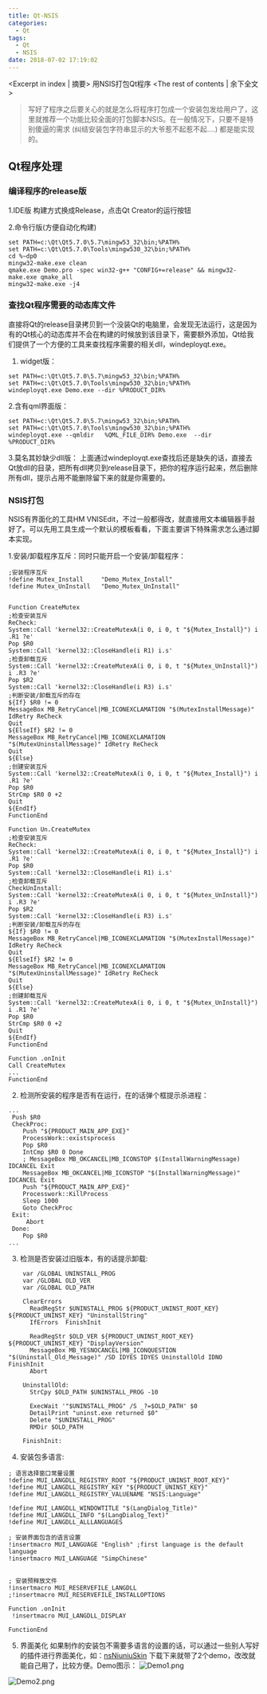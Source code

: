 ```yaml
---
title: Qt-NSIS
categories:
  - Qt
tags:
  - Qt
  - NSIS
date: 2018-07-02 17:19:02
---
```


<Excerpt in index | 摘要> 
用NSIS打包Qt程序<!-- more -->
<The rest of contents | 余下全文>
	
> 写好了程序之后要关心的就是怎么将程序打包成一个安装包发给用户了，这里就推荐一个功能比较全面的打包脚本NSIS。在一般情况下，只要不是特别傻逼的需求 (纠结安装包字符串显示的大爷惹不起惹不起....) 都是能实现的。

## Qt程序处理
### 编译程序的release版
1.IDE版
构建方式换成Release，点击Qt Creator的运行按钮

2.命令行版(方便自动化构建)
```
set PATH=c:\Qt\Qt5.7.0\5.7\mingw53_32\bin;%PATH%
set PATH=c:\Qt\Qt5.7.0\Tools\mingw530_32\bin;%PATH%
cd %~dp0
mingw32-make.exe clean
qmake.exe Demo.pro -spec win32-g++ "CONFIG+=release" && mingw32-make.exe qmake_all
mingw32-make.exe -j4
```

### 查找Qt程序需要的动态库文件
直接将Qt的release目录拷贝到一个没装Qt的电脑里，会发现无法运行，这是因为有的Qt核心的动态库并不会在构建的时候放到该目录下，需要额外添加，Qt给我们提供了一个方便的工具来查找程序需要的相关dll，windeployqt.exe。
1. widget版：
```
set PATH=c:\Qt\Qt5.7.0\5.7\mingw53_32\bin;%PATH%
set PATH=c:\Qt\Qt5.7.0\Tools\mingw530_32\bin;%PATH%
windeployqt.exe Demo.exe --dir %PRODUCT_DIR%
```
2.含有qml界面版：
```
set PATH=c:\Qt\Qt5.7.0\5.7\mingw53_32\bin;%PATH%
set PATH=c:\Qt\Qt5.7.0\Tools\mingw530_32\bin;%PATH%
windeployqt.exe --qmldir   %QML_FILE_DIR% Demo.exe  --dir %PRODUCT_DIR%
```
3.莫名其妙缺少dll版：
上面通过windeployqt.exe查找后还是缺失的话，直接去Qt放dll的目录，把所有dll拷贝到release目录下，把你的程序运行起来，然后删除所有dll，提示占用不能删除留下来的就是你需要的。

### NSIS打包
NSIS有界面化的工具HM VNISEdit，不过一般都得改，就直接用文本编辑器手敲好了。可以先用工具生成一个默认的模板看看，下面主要讲下特殊需求怎么通过脚本实现。

1.安装/卸载程序互斥：同时只能开启一个安装/卸载程序：
```
;安装程序互斥
!define Mutex_Install     "Demo_Mutex_Install"
!define Mutex_UnInstall   "Demo_Mutex_UnInstall"


Function CreateMutex
;检查安装互斥
ReCheck:
System::Call 'kernel32::CreateMutexA(i 0, i 0, t "${Mutex_Install}") i .R1 ?e'
Pop $R0
System::Call 'kernel32::CloseHandle(i R1) i.s'
;检查卸载互斥
System::Call 'kernel32::CreateMutexA(i 0, i 0, t "${Mutex_UnInstall}") i .R3 ?e'
Pop $R2
System::Call 'kernel32::CloseHandle(i R3) i.s'
;判断安装/卸载互斥的存在
${If} $R0 != 0
MessageBox MB_RetryCancel|MB_ICONEXCLAMATION "$(MutexInstallMessage)" IdRetry ReCheck
Quit
${ElseIf} $R2 != 0
MessageBox MB_RetryCancel|MB_ICONEXCLAMATION "$(MutexUninstallMessage)" IdRetry ReCheck
Quit
${Else}
;创建安装互斥
System::Call 'kernel32::CreateMutexA(i 0, i 0, t "${Mutex_Install}") i .R1 ?e'
Pop $R0
StrCmp $R0 0 +2
Quit
${EndIf}
FunctionEnd

Function Un.CreateMutex
;检查安装互斥
ReCheck:
System::Call 'kernel32::CreateMutexA(i 0, i 0, t "${Mutex_Install}") i .R1 ?e'
Pop $R0
System::Call 'kernel32::CloseHandle(i R1) i.s'
;检查卸载互斥
CheckUnInstall:
System::Call 'kernel32::CreateMutexA(i 0, i 0, t "${Mutex_UnInstall}") i .R3 ?e'
Pop $R2
System::Call 'kernel32::CloseHandle(i R3) i.s'
;判断安装/卸载互斥的存在
${If} $R0 != 0
MessageBox MB_RetryCancel|MB_ICONEXCLAMATION "$(MutexInstallMessage)" IdRetry ReCheck
Quit
${ElseIf} $R2 != 0
MessageBox MB_RetryCancel|MB_ICONEXCLAMATION "$(MutexUninstallMessage)" IdRetry ReCheck
Quit
${Else}
;创建卸载互斥
System::Call 'kernel32::CreateMutexA(i 0, i 0, t "${Mutex_UnInstall}") i .R1 ?e'
Pop $R0
StrCmp $R0 0 +2
Quit
${EndIf}
FunctionEnd

Function .onInit
Call CreateMutex
...
FunctionEnd
```

2. 检测所安装的程序是否有在运行，在的话弹个框提示杀进程：
```
...
 Push $R0
 CheckProc:
	Push "${PRODUCT_MAIN_APP_EXE}"
	ProcessWork::existsprocess
	Pop $R0
	IntCmp $R0 0 Done
	; MessageBox MB_OKCANCEL|MB_ICONSTOP $(InstallWarningMessage) IDCANCEL Exit
	MessageBox MB_OKCANCEL|MB_ICONSTOP "$(InstallWarningMessage)" IDCANCEL Exit
	Push "${PRODUCT_MAIN_APP_EXE}"
	Processwork::KillProcess
	Sleep 1000
	Goto CheckProc
 Exit:
	 Abort
 Done:
	Pop $R0
...
```

3. 检测是否安装过旧版本，有的话提示卸载:

```
	var /GLOBAL UNINSTALL_PROG
	var /GLOBAL OLD_VER
	var /GLOBAL OLD_PATH
		
	ClearErrors
	  ReadRegStr $UNINSTALL_PROG ${PRODUCT_UNINST_ROOT_KEY} ${PRODUCT_UNINST_KEY} "UninstallString"
	  IfErrors  FinishInit
	  
	  ReadRegStr $OLD_VER ${PRODUCT_UNINST_ROOT_KEY} ${PRODUCT_UNINST_KEY} "DisplayVersion"
	  MessageBox MB_YESNOCANCEL|MB_ICONQUESTION "$(Uninstall_Old_Message)" /SD IDYES IDYES UninstallOld IDNO FinishInit
	  Abort
	  
	UninstallOld:
	  StrCpy $OLD_PATH $UNINSTALL_PROG -10

	  ExecWait '"$UNINSTALL_PROG" /S _?=$OLD_PATH' $0
	  DetailPrint "uninst.exe returned $0"
	  Delete "$UNINSTALL_PROG"
	  RMDir $OLD_PATH

	FinishInit:

```

4. 安装包多语言:

```
; 语言选择窗口常量设置
!define MUI_LANGDLL_REGISTRY_ROOT "${PRODUCT_UNINST_ROOT_KEY}"
!define MUI_LANGDLL_REGISTRY_KEY "${PRODUCT_UNINST_KEY}"
!define MUI_LANGDLL_REGISTRY_VALUENAME "NSIS:Language"

!define MUI_LANGDLL_WINDOWTITLE "$(LangDialog_Title)"
!define MUI_LANGDLL_INFO "$(LangDialog_Text)"
!define MUI_LANGDLL_ALLLANGUAGES

; 安装界面包含的语言设置
!insertmacro MUI_LANGUAGE "English" ;first language is the default language
!insertmacro MUI_LANGUAGE "SimpChinese"


; 安装预释放文件
!insertmacro MUI_RESERVEFILE_LANGDLL
;!insertmacro MUI_RESERVEFILE_INSTALLOPTIONS

Function .onInit
 !insertmacro MUI_LANGDLL_DISPLAY 

FunctionEnd
```

5. 界面美化
如果制作的安装包不需要多语言的设置的话，可以通过一些别人写好的插件进行界面美化，如：[nsNiuniuSkin](http://www.ggniu.cn/download.htm#)
下载下来就带了2个demo，改改就能自己用了，比较方便。Demo图示：
![Demo1.png](https://upload-images.jianshu.io/upload_images/2756183-820580357046cb8b.png?imageMogr2/auto-orient/strip%7CimageView2/2/w/1240)

![Demo2.png](https://upload-images.jianshu.io/upload_images/2756183-0492847b8884378a.png?imageMogr2/auto-orient/strip%7CimageView2/2/w/1240)



